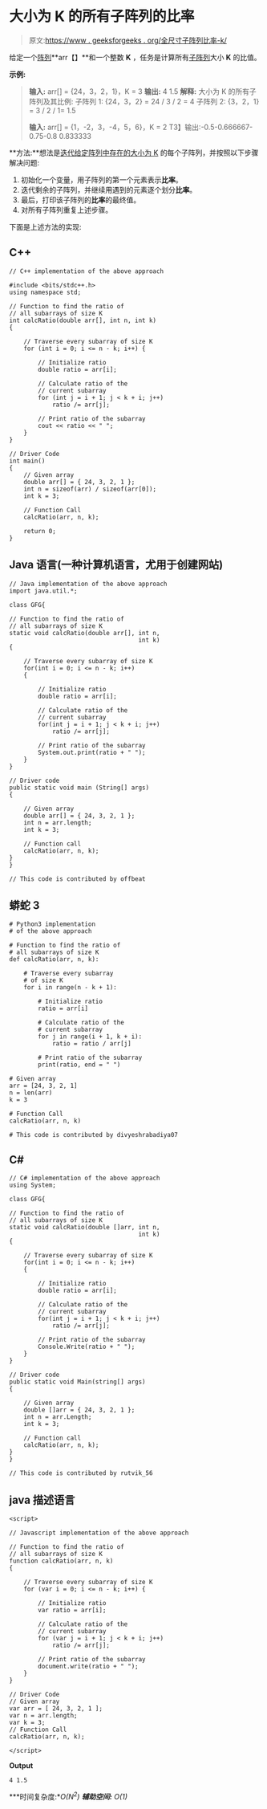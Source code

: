 # 大小为 K 的所有子阵列的比率

> 原文:[https://www . geeksforgeeks . org/全尺寸子阵列比率-k/](https://www.geeksforgeeks.org/ratio-of-all-subarrays-of-size-k/)

给定一个[阵列](https://www.geeksforgeeks.org/introduction-to-arrays/)**arr【】**和一个整数 **K** ，任务是计算所有[子阵列](https://www.geeksforgeeks.org/subarraysubstring-vs-subsequence-and-programs-to-generate-them/)大小 **K** 的比值。

**示例:**

> **输入:** arr[] = {24，3，2，1}，K = 3
> **输出:** 4 1.5
> **解释:**
> 大小为 K 的所有子阵列及其比例:
> 子阵列 1: {24，3，2} = 24 / 3 / 2 = 4
> 子阵列 2: {3，2，1} = 3 / 2 / 1= 1.5
> 
> **输入:** arr[] = {1，-2，3，-4，5，6}，K = 2
> T3】输出:-0.5-0.666667-0.75-0.8 0.833333

**方法:**想法是[迭代给定阵列中存在的大小为 K](https://www.geeksforgeeks.org/sum-of-all-subarrays-of-size-k/) 的每个子阵列，并按照以下步骤解决问题:

1.  初始化一个变量，用子阵列的第一个元素表示**比率**。
2.  迭代剩余的子阵列，并继续用遇到的元素逐个划分**比率**。
3.  最后，打印该子阵列的**比率**的最终值。
4.  对所有子阵列重复上述步骤。

下面是上述方法的实现:

## C++

```
// C++ implementation of the above approach

#include <bits/stdc++.h>
using namespace std;

// Function to find the ratio of
// all subarrays of size K
int calcRatio(double arr[], int n, int k)
{

    // Traverse every subarray of size K
    for (int i = 0; i <= n - k; i++) {

        // Initialize ratio
        double ratio = arr[i];

        // Calculate ratio of the
        // current subarray
        for (int j = i + 1; j < k + i; j++)
            ratio /= arr[j];

        // Print ratio of the subarray
        cout << ratio << " ";
    }
}

// Driver Code
int main()
{
    // Given array
    double arr[] = { 24, 3, 2, 1 };
    int n = sizeof(arr) / sizeof(arr[0]);
    int k = 3;

    // Function Call
    calcRatio(arr, n, k);

    return 0;
}
```

## Java 语言(一种计算机语言，尤用于创建网站)

```
// Java implementation of the above approach
import java.util.*;

class GFG{

// Function to find the ratio of
// all subarrays of size K
static void calcRatio(double arr[], int n,
                                    int k)
{

    // Traverse every subarray of size K
    for(int i = 0; i <= n - k; i++)
    {

        // Initialize ratio
        double ratio = arr[i];

        // Calculate ratio of the
        // current subarray
        for(int j = i + 1; j < k + i; j++)
            ratio /= arr[j];

        // Print ratio of the subarray
        System.out.print(ratio + " ");
    }
}

// Driver code
public static void main (String[] args)
{

    // Given array
    double arr[] = { 24, 3, 2, 1 };
    int n = arr.length;
    int k = 3;

    // Function call
    calcRatio(arr, n, k);
}
}

// This code is contributed by offbeat
```

## 蟒蛇 3

```
# Python3 implementation
# of the above approach

# Function to find the ratio of
# all subarrays of size K
def calcRatio(arr, n, k):

    # Traverse every subarray
    # of size K
    for i in range(n - k + 1):

        # Initialize ratio
        ratio = arr[i]

        # Calculate ratio of the
        # current subarray
        for j in range(i + 1, k + i):
            ratio = ratio / arr[j]

        # Print ratio of the subarray
        print(ratio, end = " ")

# Given array
arr = [24, 3, 2, 1]
n = len(arr)
k = 3

# Function Call
calcRatio(arr, n, k)

# This code is contributed by divyeshrabadiya07
```

## C#

```
// C# implementation of the above approach
using System;

class GFG{

// Function to find the ratio of
// all subarrays of size K
static void calcRatio(double []arr, int n,
                                    int k)
{

    // Traverse every subarray of size K
    for(int i = 0; i <= n - k; i++)
    {

        // Initialize ratio
        double ratio = arr[i];

        // Calculate ratio of the
        // current subarray
        for(int j = i + 1; j < k + i; j++)
            ratio /= arr[j];

        // Print ratio of the subarray
        Console.Write(ratio + " ");
    }
}

// Driver code
public static void Main(string[] args)
{

    // Given array
    double []arr = { 24, 3, 2, 1 };
    int n = arr.Length;
    int k = 3;

    // Function call
    calcRatio(arr, n, k);
}
}

// This code is contributed by rutvik_56
```

## java 描述语言

```
<script>

// Javascript implementation of the above approach

// Function to find the ratio of
// all subarrays of size K
function calcRatio(arr, n, k)
{

    // Traverse every subarray of size K
    for (var i = 0; i <= n - k; i++) {

        // Initialize ratio
        var ratio = arr[i];

        // Calculate ratio of the
        // current subarray
        for (var j = i + 1; j < k + i; j++)
            ratio /= arr[j];

        // Print ratio of the subarray
        document.write(ratio + " ");
    }
}

// Driver Code
// Given array
var arr = [ 24, 3, 2, 1 ];
var n = arr.length;
var k = 3;
// Function Call
calcRatio(arr, n, k);

</script>
```

**Output**

```
4 1.5 
```

***时间复杂度:**O(N<sup>2</sup>)*
***辅助空间:** O(1)*